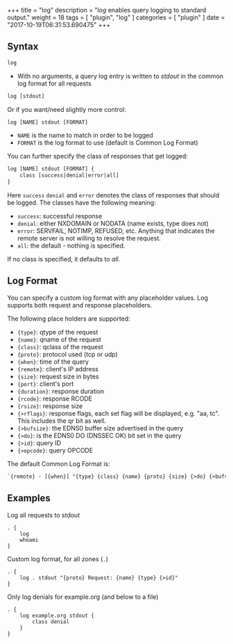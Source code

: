 +++
title = "log"
description = "*log* enables query logging to standard output."
weight = 18
tags = [ "plugin", "log" ]
categories = [ "plugin" ]
date = "2017-10-19T06:31:53.690475"
+++

## Syntax

~~~ txt
log
~~~

* With no arguments, a query log entry is written to *stdout* in the common log format for all requests

~~~ txt
log [stdout]
~~~

Or if you want/need slightly more control:

~~~ txt
log [NAME] stdout [FORMAT]
~~~

* `NAME` is the name to match in order to be logged
* `FORMAT` is the log format to use (default is Common Log Format)

You can further specify the class of responses that get logged:

~~~ txt
log [NAME] stdout [FORMAT] {
    class [success|denial|error|all]
}
~~~

Here `success` `denial` and `error` denotes the class of responses that should be logged. The
classes have the following meaning:

* `success`: successful response
* `denial`: either NXDOMAIN or NODATA (name exists, type does not)
* `error`: SERVFAIL, NOTIMP, REFUSED, etc. Anything that indicates the remote server is not willing to
    resolve the request.
* `all`: the default - nothing is specified.

If no class is specified, it defaults to *all*.

## Log Format

You can specify a custom log format with any placeholder values. Log supports both request and
response placeholders.

The following place holders are supported:

* `{type}`: qtype of the request
* `{name}`: qname of the request
* `{class}`: qclass of the request
* `{proto}`: protocol used (tcp or udp)
* `{when}`: time of the query
* `{remote}`: client's IP address
* `{size}`: request size in bytes
* `{port}`: client's port
* `{duration}`: response duration
* `{rcode}`: response RCODE
* `{rsize}`: response size
* `{>rflags}`: response flags, each set flag will be displayed, e.g. "aa, tc". This includes the qr
  bit as well.
* `{>bufsize}`: the EDNS0 buffer size advertised in the query
* `{>do}`: is the EDNS0 DO (DNSSEC OK) bit set in the query
* `{>id}`: query ID
* `{>opcode}`: query OPCODE

The default Common Log Format is:

~~~ txt
`{remote} - [{when}] "{type} {class} {name} {proto} {size} {>do} {>bufsize}" {rcode} {>rflags} {rsize} {duration}`
~~~

## Examples

Log all requests to stdout

~~~ corefile
. {
    log
    whoami
}
~~~

Custom log format, for all zones (`.`)

~~~ corefile
. {
    log . stdout "{proto} Request: {name} {type} {>id}"
}
~~~

Only log denials for example.org (and below to a file)

~~~ corefile
. {
    log example.org stdout {
        class denial
    }
}
~~~
